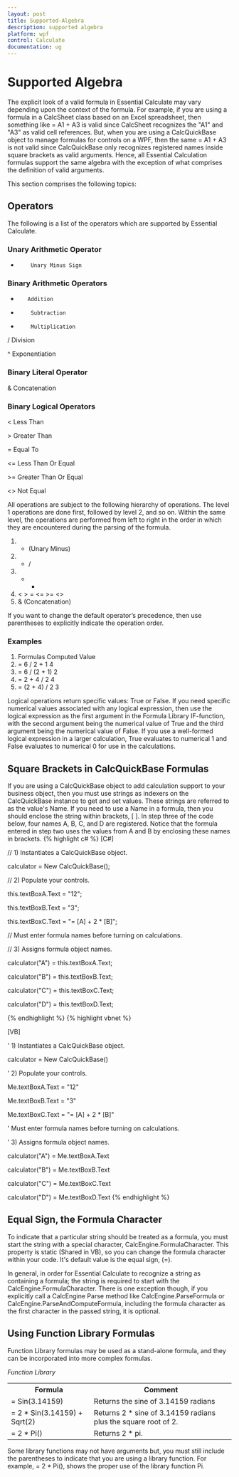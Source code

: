```yaml
---
layout: post
title: Supported-Algebra
description: supported algebra
platform: wpf
control: Calculate
documentation: ug
---
```


# Supported Algebra

The explicit look of a valid formula in Essential Calculate may vary depending upon the context of the formula. For example, if you are using a formula in a CalcSheet class based on an Excel spreadsheet, then something like = A1 + A3 is valid since CalcSheet recognizes the "A1" and "A3" as valid cell references. But, when you are using a CalcQuickBase object to manage formulas for controls on a WPF, then the same = A1 + A3 is not valid since CalcQuickBase only recognizes registered names inside square brackets as valid arguments. Hence, all Essential Calculation formulas support the same algebra with the exception of what comprises the definition of valid arguments.

This section comprises the following topics:

## Operators

The following is a list of the operators which are supported by Essential Calculate.

### Unary Arithmetic Operator

-         Unary Minus Sign

### Binary Arithmetic Operators

+        Addition

-         Subtraction

*         Multiplication

/         Division

^        Exponentiation

### Binary Literal Operator

&        Concatenation

### Binary Logical Operators

<        Less Than 

&gt;        Greater Than

=         Equal To

<=       Less Than Or Equal

&gt;=       Greater Than Or Equal

<>       Not Equal

All operations are subject to the following hierarchy of operations. The level 1 operations are done first, followed by level 2, and so on. Within the same level, the operations are performed from left to right in the order in which they are encountered during the parsing of the formula.

1. - (Unary Minus)
2. *    /
3. +    -
4. <   >    =    <=    >=    <>
5. & (Concatenation)

If you want to change the default operator’s precedence, then use parentheses to explicitly indicate the operation order.

### Examples

1. Formulas                Computed Value
2. = 6 / 2 + 1                     4
3. = 6 / (2 + 1)                   2
4. = 2 + 4 / 2                     4
5. = (2 + 4) / 2                   3



Logical operations return specific values: True or False. If you need specific numerical values associated with any logical expression, then use the logical expression as the first argument in the Formula Library IF-function, with the second argument being the numerical value of True and the third argument being the numerical value of False. If you use a well-formed logical expression in a larger calculation, True evaluates to numerical 1 and False evaluates to numerical 0 for use in the calculations.

## Square Brackets in CalcQuickBase Formulas

If you are using a CalcQuickBase object to add calculation support to your business object, then you must use strings as indexers on the CalcQuickBase instance to get and set values. These strings are referred to as the value's Name. If you need to use a Name in a formula, then you should enclose the string within brackets, [ ]. In step three of the code below, four names A, B, C, and D are registered. Notice that the formula entered in step two uses the values from A and B by enclosing these names in brackets.
{% highlight c# %}
[C#]



// 1) Instantiates a CalcQuickBase object.

calculator = New CalcQuickBase();



// 2) Populate your controls.

this.textBoxA.Text = "12";

this.textBoxB.Text = "3";

this.textBoxC.Text = "= [A] + 2 * [B]";



// Must enter formula names before turning on calculations.

// 3) Assigns formula object names.

calculator("A") = this.textBoxA.Text;

calculator("B") = this.textBoxB.Text;

calculator("C") = this.textBoxC.Text;

calculator("D") = this.textBoxD.Text;

{% endhighlight  %}
{% highlight vbnet %}

[VB]



' 1) Instantiates a CalcQuickBase object.

calculator = New CalcQuickBase()



' 2) Populate your controls.

Me.textBoxA.Text = "12"

Me.textBoxB.Text = "3"

Me.textBoxC.Text = "= [A] + 2 * [B]"    



' Must enter formula names before turning on calculations.

' 3) Assigns formula object names.

calculator("A") = Me.textBoxA.Text

calculator("B") = Me.textBoxB.Text

calculator("C") = Me.textBoxC.Text

calculator("D") = Me.textBoxD.Text
{% endhighlight %}

## Equal Sign, the Formula Character

To indicate that a particular string should be treated as a formula, you must start the string with a special character, CalcEngine.FormulaCharacter. This property is static (Shared in VB), so you can change the formula character within your code. It's default value is the equal sign, (=).

In general, in order for Essential Calculate to recognize a string as containing a formula; the string is required to start with the CalcEngine.FormulaCharacter. There is one exception though, if you explicitly call a CalcEngine Parse method like CalcEngine.ParseFormula or CalcEngine.ParseAndComputeFormula, including the formula character as the first character in the passed string, it is optional.

## Using Function Library Formulas

Function Library formulas may be used as a stand-alone formula, and they can be incorporated into more complex formulas.

_Function Library_

<table>
<tr>
<th>
Formula</th><th>
Comment</th></tr>
<tr>
<td>
= Sin(3.14159)</td><td>
Returns the sine of 3.14159 radians</td></tr>
<tr>
<td>
= 2 * Sin(3.14159) + Sqrt(2)      </td><td>
Returns 2 * sine of 3.14159 radians plus the square root of 2.</td></tr>
<tr>
<td>
  = 2 * Pi()       </td><td>
 Returns 2 * pi.</td></tr>
</table>
Some library functions may not have arguments but, you must still include the parentheses to indicate that you are using a library function. For example, = 2 * Pi(), shows the proper use of the library function Pi.

